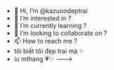 - 👋 Hi, I’m @kazuoodeptrai
- 👀 I’m interested in ?
- 🌱 I’m currently learning ?
- 💞️ I’m looking to collaborate on ?
- 📫 How to reach me ?
- tôi biết tôi đẹp trai mà ✨
- iu mthang 💗✨
--->
